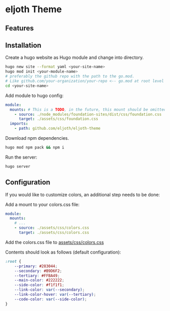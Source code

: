 # eljoth Theme

## Features

## Installation

Create a hugo website as Hugo module and change into directory.

```bash
hugo new site --format yaml <your-site-name>
hugo mod init <your-module-name> 
# preferably the github repo with the path to the go.mod.
# Like github.com/your-organization/your-repo <-- go.mod at root level
cd <your-site-name>
```

Add module to hugo config:

```yaml
module:
  mounts: # This is a TODO, in the future, this mount should be omitted
    - source: ./node_modules/foundation-sites/dist/css/foundation.css
      target: ./assets/css/foundation.css
  imports:
    - path: github.com/eljoth/eljoth-theme  
```

Download npm dependencies.

```bash 
hugo mod npm pack && npm i
```

Run the server:

```bash
hugo server
```

## Configuration

If you would like to customize colors, an additional step needs to be done:

Add a mount to your colors.css file:

```yaml
module:
  mounts:
    # ...
    - source: ./assets/css/colors.css
      target: ./assets/css/colors.css
```

Add the colors.css file to [assets/css/colors.css](assets/css/colors.css)

Contents should look as follows (default configuration):

```css
:root {
    --primary: #283044;
    --secondary: #B9D6F2;
    --tertiary: #FFBA49;
    --main-color: #222222;
    --side-color: #f1f1f1;
    --link-color: var(--secondary);
    --link-color-hover: var(--tertiary);
    --code-color: var(--side-color);
}
```
